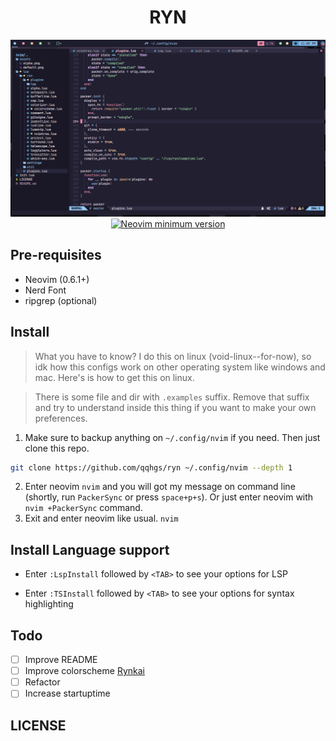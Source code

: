 <h1 align="center">RYN</h1>

<div align="center">
<img src="./assets/default.png" alt="ryn"/>
<a href="https://github.com/neovim/neovim">
<img src="https://img.shields.io/badge/Neovim-0.6.1-blueviolet.svg?style=flat-square&logo=Neovim&logoColor=white" alt="Neovim minimum version"/>
</a>
</div>

## Pre-requisites

- Neovim (0.6.1+)
- Nerd Font
- ripgrep (optional)

## Install

> What you have to know? I do this on linux (void-linux--for-now), so idk how this configs work on other operating system like windows and mac. Here's is how to get this on linux.

> There is some file and dir with `.examples` suffix. Remove that suffix and try to understand inside this thing if you want to make your own preferences.

1. Make sure to backup anything on `~/.config/nvim` if you need. Then just clone this repo.

```bash
git clone https://github.com/qqhgs/ryn ~/.config/nvim --depth 1
```

2. Enter neovim `nvim` and you will got my message on command line (shortly, run `PackerSync` or press `space+p+s`). Or just enter neovim with `nvim +PackerSync` command.
3. Exit and enter neovim like usual. `nvim`

## Install Language support

- Enter `:LspInstall` followed by `<TAB>` to see your options for LSP

- Enter `:TSInstall` followed by `<TAB>` to see your options for syntax highlighting

## Todo

- [ ] Improve README
- [ ] Improve colorscheme [Rynkai](https://github.com/qqhgs/rynkai.nvim)
- [ ] Refactor
- [ ] Increase startuptime

## LICENSE
